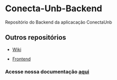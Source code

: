 # Conecta-Unb-Backend

Repositório do Backend da aplicacação ConectaUnb

## Outros repositórios

* [Wiki](https://github.com/Conecta-UnB/Conecta-UnB-Wiki)

* [Frontend](https://github.com/Conecta-UnB/2020.2-Conecta-Unb-Frontend)

### Acesse nossa documentação [aqui](https://conecta-unb.github.io/Conecta-UnB-Wiki/)